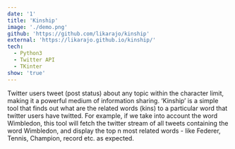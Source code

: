 ```yaml
---
date: '1'
title: 'Kinship'
image: './demo.png'
github: 'https://github.com/likarajo/kinship'
external: 'https://likarajo.github.io/kinship/'
tech:
  - Python3
  - Twitter API
  - TKinter
show: 'true'
---
```


Twitter users tweet (post status) about any topic within the character limit, making it a powerful medium of information sharing. ‘Kinship’ is a simple tool that finds out what are the related words (kins) to a particular word that twitter users have twitted.
For example, if we take into account the word Wimbledon, this tool will fetch the twitter stream of all tweets containing the word Wimbledon, and display the top n most related words - like Federer, Tennis, Champion, record etc. as expected.
